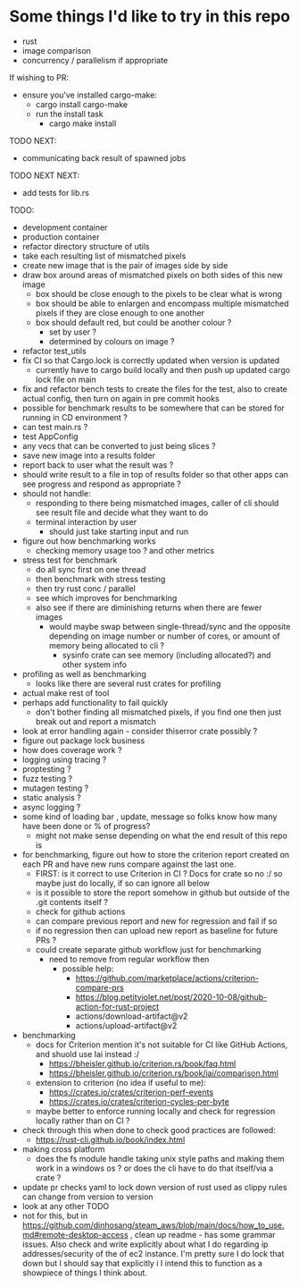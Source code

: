 # Some things I'd like to try in this repo

- rust
- image comparison
- concurrency / parallelism if appropriate

If wishing to PR:

- ensure you've installed cargo-make:
  - cargo install cargo-make
  - run the install task
    - cargo make install

TODO NEXT:

- communicating back result of spawned jobs

TODO NEXT NEXT:

- add tests for lib.rs

TODO:

- development container
- production container
- refactor directory structure of utils
- take each resulting list of mismatched pixels
- create new image that is the pair of images side by side
- draw box around areas of mismatched pixels on both sides of this new image
  - box should be close enough to the pixels to be clear what is wrong
  - box should be able to enlargen and encompass multiple mismatched pixels if they are close enough to one another
  - box should default red, but could be another colour ?
    - set by user ?
    - determined by colours on image ?
- refactor test_utils
- fix CI so that Cargo.lock is correctly updated when version is updated
  - currently have to cargo build locally and then push up updated cargo lock file on main
- fix and refactor bench tests to create the files for the test, also to create actual config, then turn on again in pre commit hooks
- possible for benchmark results to be somewhere that can be stored for running in CD environment ?
- can test main.rs ?
- test AppConfig
- any vecs that can be converted to just being slices ?
- save new image into a results folder
- report back to user what the result was ?
- should write result to a file in top of results folder so that other apps can see progress and respond as appropriate ?
- should not handle:
  - responding to there being mismatched images, caller of cli should see result file and decide what they want to do
  - terminal interaction by user
    - should just take starting input and run
- figure out how benchmarking works
  - checking memory usage too ? and other metrics
- stress test for benchmark
  - do all sync first on one thread
  - then benchmark with stress testing
  - then try rust conc / parallel
  - see which improves for benchmarking
  - also see if there are diminishing returns when there are fewer images
    - would maybe swap between single-thread/sync and the opposite depending on image number or number of cores, or amount of memory being allocated to cli ?
      - sysinfo crate can see memory (including allocated?) and other system info
- profiling as well as benchmarking
  - looks like there are several rust crates for profiling
- actual make rest of tool
- perhaps add functionality to fail quickly
  - don't bother finding all mismatched pixels, if you find one then just break out and report a mismatch
- look at error handling again - consider thiserror crate possibly ?
- figure out package lock business
- how does coverage work ?
- logging using tracing ?
- proptesting ?
- fuzz testing ?
- mutagen testing ?
- static analysis ?
- async logging ?
- some kind of loading bar , update, message so folks know how many have been done or % of progress?
  - might not make sense depending on what the end result of this repo is
- for benchmarking, figure out how to store the criterion report created on each PR and have new runs compare against the last one.
  - FIRST: is it correct to use Criterion in CI ? Docs for crate so no :/ so maybe just do locally, if so can ignore all below
  - is it possible to store the report somehow in github but outside of the .git contents itself ?
  - check for github actions
  - can compare previous report and new for regression and fail if so
  - if no regression then can upload new report as baseline for future PRs ?
  - could create separate github workflow just for benchmarking
    - need to remove from regular workflow then
      - possible help:
        - <https://github.com/marketplace/actions/criterion-compare-prs>
        - <https://blog.petitviolet.net/post/2020-10-08/github-action-for-rust-project>
        - actions/download-artifact@v2
        - actions/upload-artifact@v2
- benchmarking
  - docs for Criterion mention it's not suitable for CI like GitHub Actions, and shuold use Iai instead :/
    - <https://bheisler.github.io/criterion.rs/book/faq.html>
    - <https://bheisler.github.io/criterion.rs/book/iai/comparison.html>
  - extension to criterion (no idea if useful to me):
    - <https://crates.io/crates/criterion-perf-events>
    - <https://crates.io/crates/criterion-cycles-per-byte>
  - maybe better to enforce running locally and check for regression locally rather than on CI ?
- check through this when done to check good practices are followed:
  - <https://rust-cli.github.io/book/index.html>
- making cross platform
  - does the fs module handle taking unix style paths and making them work in a windows os ? or does the cli have to do that itself/via a crate ?
- update pr checks yaml to lock down version of rust used as clippy rules can change from version to version
- look at any other TODO
- not for this, but in <https://github.com/dinhosang/steam_aws/blob/main/docs/how_to_use.md#remote-desktop-access> , clean up readme - has some grammar issues. Also check and write explicitly about what I do regarding ip addresses/security of the of ec2 instance. I'm pretty sure I do lock that down but I should say that explicitly i I intend this to function as a showpiece of things I think about.

